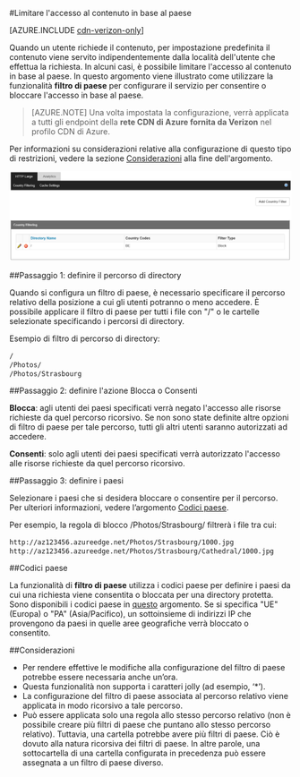 <properties
	pageTitle="Rete CDN : Come limitare l'accesso al contenuto in base al paese"
	description="Quando un utente richiede il contenuto, per impostazione predefinita il contenuto viene servito indipendentemente dalla località dell'utente che effettua la richiesta. In alcuni casi, è possibile limitare l'accesso al contenuto in base al paese. In questo argomento viene illustrato come utilizzare la funzionalità **Filtro di paese ** per configurare il servizio per consentire o bloccare l'accesso in base al paese."
	services="cdn"
	documentationCenter=""
	authors="camsoper"
	manager="erikre"
	editor=""/>

<tags
	ms.service="cdn"
	ms.workload="tbd"
	ms.tgt_pltfrm="na"
	ms.devlang="na"
	ms.topic="article"
	ms.date="07/14/2016"
	ms.author="casoper"/>

#Limitare l'accesso al contenuto in base al paese

[AZURE.INCLUDE [cdn-verizon-only](../../includes/cdn-verizon-only.md)]

Quando un utente richiede il contenuto, per impostazione predefinita il contenuto viene servito indipendentemente dalla località dell'utente che effettua la richiesta. In alcuni casi, è possibile limitare l'accesso al contenuto in base al paese. In questo argomento viene illustrato come utilizzare la funzionalità **filtro di paese** per configurare il servizio per consentire o bloccare l'accesso in base al paese.

>[AZURE.NOTE] Una volta impostata la configurazione, verrà applicata a tutti gli endpoint della **rete CDN di Azure fornita da Verizon** nel profilo CDN di Azure.

Per informazioni su considerazioni relative alla configurazione di questo tipo di restrizioni, vedere la sezione [Considerazioni](cdn-restrict-access-by-country.md#considerations) alla fine dell'argomento.

![Filtro di paese](./media/cdn-filtering/cdn-country-filtering.png)


##Passaggio 1: definire il percorso di directory

Quando si configura un filtro di paese, è necessario specificare il percorso relativo della posizione a cui gli utenti potranno o meno accedere. È possibile applicare il filtro di paese per tutti i file con "/" o le cartelle selezionate specificando i percorsi di directory.

Esempio di filtro di percorso di directory:

	/                                 
	/Photos/
	/Photos/Strasbourg

##Passaggio 2: definire l'azione Blocca o Consenti

**Blocca**: agli utenti dei paesi specificati verrà negato l'accesso alle risorse richieste da quel percorso ricorsivo. Se non sono state definite altre opzioni di filtro di paese per tale percorso, tutti gli altri utenti saranno autorizzati ad accedere.

**Consenti**: solo agli utenti dei paesi specificati verrà autorizzato l'accesso alle risorse richieste da quel percorso ricorsivo.

##Passaggio 3: definire i paesi

Selezionare i paesi che si desidera bloccare o consentire per il percorso. Per ulteriori informazioni, vedere l’argomento [Codici paese](cdn-country-codes.md).

Per esempio, la regola di blocco /Photos/Strasbourg/ filtrerà i file tra cui:

	http://az123456.azureedge.net/Photos/Strasbourg/1000.jpg
	http://az123456.azureedge.net/Photos/Strasbourg/Cathedral/1000.jpg


##Codici paese

La funzionalità di **filtro di paese** utilizza i codici paese per definire i paesi da cui una richiesta viene consentita o bloccata per una directory protetta. Sono disponibili i codici paese in [questo](cdn-country-codes.md) argomento. Se si specifica "UE" (Europa) o "PA" (Asia/Pacifico), un sottoinsieme di indirizzi IP che provengono da paesi in quelle aree geografiche verrà bloccato o consentito.


##<a id="considerations"></a>Considerazioni

- Per rendere effettive le modifiche alla configurazione del filtro di paese potrebbe essere necessaria anche un’ora.
- Questa funzionalità non supporta i caratteri jolly (ad esempio, ‘*’).
- La configurazione del filtro di paese associata al percorso relativo viene applicata in modo ricorsivo a tale percorso.
- Può essere applicata solo una regola allo stesso percorso relativo (non è possibile creare più filtri di paese che puntano allo stesso percorso relativo). Tuttavia, una cartella potrebbe avere più filtri di paese. Ciò è dovuto alla natura ricorsiva dei filtri di paese. In altre parole, una sottocartella di una cartella configurata in precedenza può essere assegnata a un filtro di paese diverso.

<!---HONumber=AcomDC_0720_2016-->